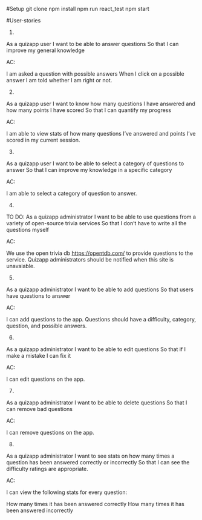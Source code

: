#Setup
git clone
npm install
npm run react_test
npm start

#User-stories

1.

As a quizapp user
I want to be able to answer questions
So that I can improve my general knowledge

AC:

I am asked a question with possible answers
When I click on a possible answer I am told whether I am right or not.

2.

As a quizapp user
I want to know how many questions I have answered and how many points I have scored
So that I can quantify my progress

AC:

I am able to view stats of how many questions I’ve answered and points I’ve scored in my current session.

3.

As a quizapp user
I want to be able to select a category of questions to answer
So that I can improve my knowledge in a specific category

AC:

I am able to select a category of question to answer.

4.

TO DO:
As a quizapp administrator
I want to be able to use questions from a variety of open-source trivia services
So that I don’t have to write all the questions myself

AC:

We use the open trivia db https://opentdb.com/ to provide questions to the service.
Quizapp administrators should be notified when this site is unavaiable.

5.

As a quizapp administrator
I want to be able to add questions
So that users have questions to answer

AC:

I can add questions to the app. Questions should have a difficulty, category, question, and possible answers.

6.

As a quizapp administrator
I want to be able to edit questions
So that if I make a mistake I can fix it

AC:

I can edit questions on the app.

7.

As a quizapp administrator
I want to be able to delete questions
So that I can remove bad questions

AC:

I can remove questions on the app.

8.

As a quizapp administrator
I want to see stats on how many times a question has been answered correctly or incorrectly
So that I can see the difficulty ratings are appropriate.

AC:

I can view the following stats for every question:

How many times it has been answered correctly
How many times it has been answered incorrectly
